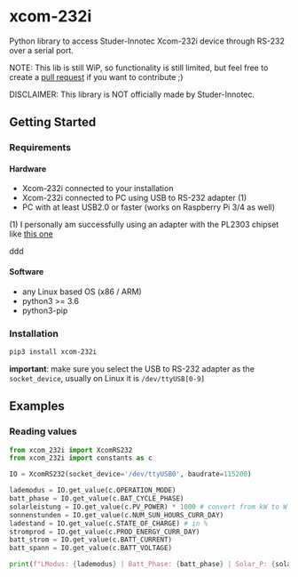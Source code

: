 # xcom-232i

Python library to access Studer-Innotec Xcom-232i device through RS-232 over a serial port.

NOTE: This lib is still WiP, so functionality is still limited, but feel free to create a [pull request](https://github.com/studer-innotec/xcom485i/pulls) if you want to contribute ;)

DISCLAIMER: This library is NOT officially made by Studer-Innotec.

## Getting Started

### Requirements

#### Hardware

- Xcom-232i connected to your installation
- Xcom-232i connected to PC using USB to RS-232 adapter (1)
- PC with at least USB2.0 or faster (works on Raspberry Pi 3/4 as well)

(1) I personally am successfully using an adapter with the PL2303 chipset like [this one](https://www.amazon.de/dp/B00QUZY4UG)



ddd

#### Software

- any Linux based OS (x86 / ARM)
- python3 >= 3.6
- python3-pip

### Installation

```bash
pip3 install xcom-232i
```

**important**: make sure you select the USB to RS-232 adapter as the `socket_device`, usually on Linux it is `/dev/ttyUSB[0-9]`

## Examples

### Reading values

```python
from xcom_232i import XcomRS232
from xcom_232i import constants as c

IO = XcomRS232(socket_device='/dev/ttyUSB0', baudrate=115200)

lademodus = IO.get_value(c.OPERATION_MODE)
batt_phase = IO.get_value(c.BAT_CYCLE_PHASE)
solarleistung = IO.get_value(c.PV_POWER) * 1000 # convert from kW to W
sonnenstunden = IO.get_value(c.NUM_SUN_HOURS_CURR_DAY)
ladestand = IO.get_value(c.STATE_OF_CHARGE) # in %
stromprod = IO.get_value(c.PROD_ENERGY_CURR_DAY)
batt_strom = IO.get_value(c.BATT_CURRENT)
batt_spann = IO.get_value(c.BATT_VOLTAGE)

print(f"LModus: {lademodus} | Batt_Phase: {batt_phase} | Solar_P: {solarleistung} | SonnenH: {sonnenstunden} | Batt_V: {batt_spann} | SOC: {ladestand}")
```
